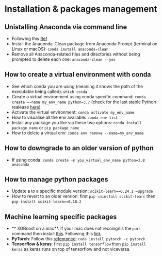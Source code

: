 # Installation & packages management

## Unistalling Anaconda via command line
- Following this [Ref](https://docs.anaconda.com/anaconda/install/uninstall/)
- Install the Anaconda-Clean package from Anaconda Prompt (terminal on Linux or macOS): `conda install anaconda-clean`
- Remove all Anaconda-related files and directories without being prompted to delete each one: `anaconda-clean --yes`

## How to create a virtual environment with conda
- See which conda you are using (meaning it shows the path of the executable being called): `which conda`
- Create a virtual environment using conda specific command: `conda create –-name my_env_name python=3.7` (check for the last stable Python realease [here](https://www.python.org/downloads/macos/))
- Activate the virtual environment: `conda activate my_env_name` 
- How to visualise all the env available: `conda env list`
- Install any package you like via these two options: `conda install package_name` or `pip package_name`
- How to delete a virtual env: `conda env remove --name=my_env_name`

## How to downgrade to an older version of python
- If using conda: `conda create -n you_virtual_env_name python=3.8 anaconda`

## How to manage python packages
- Update a to a specific module version: `scikit-learn==0.24.1 –upgrade`
- How to revert to an older version: first `pip uninstall scikit-learn` then `pip install scikit-learn==0.18.2`

## Machine learning specific packages
- ** XGBoost on a mac**. If your mac does not reconignis the `port` command then install [this](https://guide.macports.org/chunked/installing.macports.html). Following this [link](https://machinelearningmastery.com/install-xgboost-python-macos/)
- **PyTorch**: Follow this [refenrence](https://pytorch.org/): `coda install pytorch -c pytorch` 
- **Tensorflow & keras**: first `pip install tensorflow` then `pip install keras` as keras runs on top of tensorflow and not viceversa.
